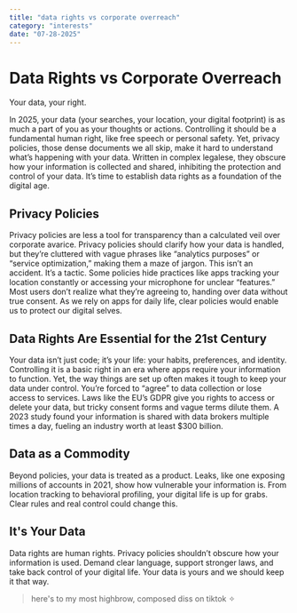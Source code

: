 ```yaml
---
title: "data rights vs corporate overreach"
category: "interests"
date: "07-28-2025"
---
```


# Data Rights vs Corporate Overreach

Your data, your right.

In 2025, your data (your searches, your location, your digital footprint) is as much a part of you as your thoughts or actions. Controlling it should be a fundamental human right, like free speech or personal safety. Yet, privacy policies, those dense documents we all skip, make it hard to understand what’s happening with your data. Written in complex legalese, they obscure how your information is collected and shared, inhibiting the protection and control of your data. It’s time to establish data rights as a foundation of the digital age.

## Privacy Policies

Privacy policies are less a tool for transparency than a calculated veil over corporate avarice. Privacy policies should clarify how your data is handled, but they’re cluttered with vague phrases like “analytics purposes” or “service optimization,” making them a maze of jargon. This isn’t an accident. It’s a tactic. Some policies hide practices like apps tracking your location constantly or accessing your microphone for unclear “features.” Most users don’t realize what they’re agreeing to, handing over data without true consent. As we rely on apps for daily life, clear policies would enable us to protect our digital selves.

## Data Rights Are Essential for the 21st Century

Your data isn’t just code; it’s your life: your habits, preferences, and identity. Controlling it is a basic right in an era where apps require your information to function. Yet, the way things are set up often makes it tough to keep your data under control. You’re forced to “agree” to data collection or lose access to services. Laws like the EU’s GDPR give you rights to access or delete your data, but tricky consent forms and vague terms dilute them. A 2023 study found your information is shared with data brokers multiple times a day, fueling an industry worth at least $300 billion.

## Data as a Commodity

Beyond policies, your data is treated as a product. Leaks, like one exposing millions of accounts in 2021, show how vulnerable your information is. From location tracking to behavioral profiling, your digital life is up for grabs. Clear rules and real control could change this.

## It's Your Data

Data rights are human rights. Privacy policies shouldn’t obscure how your information is used. Demand clear language, support stronger laws, and take back control of your digital life. Your data is yours and we should keep it that way.

> here's to my most highbrow, composed diss on tiktok ✧